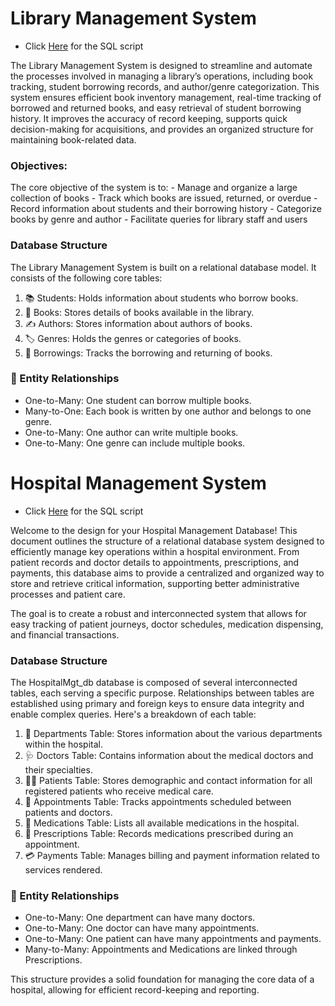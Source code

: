 # Library Management System 
- Click [Here](https://) for the SQL script

The Library Management System is designed to streamline and automate the processes involved in managing a library’s operations, including book tracking, student borrowing records, and author/genre categorization. This system ensures efficient book inventory management, real-time tracking of borrowed and returned books, and easy retrieval of student borrowing history. It improves the accuracy of record keeping, supports quick decision-making for acquisitions, and provides an organized structure for maintaining book-related data.

### Objectives:
The core objective of the system is to:
    -  Manage and organize a large collection of books
    -  Track which books are issued, returned, or overdue
    -  Record information about students and their borrowing history
    -  Categorize books by genre and author
    -  Facilitate queries for library staff and users

### Database Structure
The Library Management System is built on a relational database model. It consists of the following core tables:
 1. 📚 Students: Holds information about students who borrow books.
 2. 📖 Books: Stores details of books available in the library.
 3. ✍️ Authors: Stores information about authors of books.
 4. 🏷️ Genres: Holds the genres or categories of books.
 5. 📅 Borrowings: Tracks the borrowing and returning of books.

### 🧩 Entity Relationships
   - One-to-Many: One student can borrow multiple books.
   - Many-to-One: Each book is written by one author and belongs to one genre.
   - One-to-Many: One author can write multiple books.
   - One-to-Many: One genre can include multiple books.







# Hospital Management System
- Click [Here]() for the SQL script
  
Welcome to the design for your Hospital Management Database! This document outlines the structure of a relational database system designed to efficiently manage key operations within a hospital environment. From patient records and doctor details to appointments, prescriptions, and payments, this database aims to provide a centralized and organized way to store and retrieve critical information, supporting better administrative processes and patient care.

The goal is to create a robust and interconnected system that allows for easy tracking of patient journeys, doctor schedules, medication dispensing, and financial transactions.

### Database Structure
The HospitalMgt_db database is composed of several interconnected tables, each serving a specific purpose. Relationships between tables are established using primary and foreign keys to ensure data integrity and enable complex queries.
Here's a breakdown of each table:

1. 🏢 Departments Table: Stores information about the various departments within the hospital.
2. 🩺 Doctors Table: Contains information about the medical doctors and their specialties.
3. 👨‍⚕️ Patients Table: Stores demographic and contact information for all registered patients who receive medical care.
4. 📅 Appointments Table: Tracks appointments scheduled between patients and doctors.
5. 💊 Medications Table: Lists all available medications in the hospital.
6. 📝 Prescriptions Table: Records medications prescribed during an appointment.
7. 💳 Payments Table: Manages billing and payment information related to services rendered.


### 🧩 Entity Relationships
   - One-to-Many: One department can have many doctors.
   - One-to-Many: One doctor can have many appointments.
   - One-to-Many: One patient can have many appointments and payments.
   - Many-to-Many: Appointments and Medications are linked through Prescriptions.

This structure provides a solid foundation for managing the core data of a hospital, allowing for efficient record-keeping and reporting.
